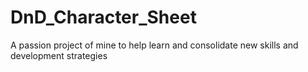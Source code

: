 # DnD_Character_Sheet
A passion project of mine to help learn and consolidate new skills and development strategies
